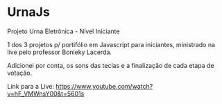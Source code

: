 # UrnaJs
Projeto Urna Eletrônica - Nível Iniciante

1 dos 3 projetos p/ portifólio em Javascript para iniciantes, ministrado na live pelo professor Bonieky Lacerda.

Adicionei por conta, os sons das teclas e a finalização de cada etapa de votação.

Link para a Live: https://www.youtube.com/watch?v=hF_VMWnsY00&t=5601s


